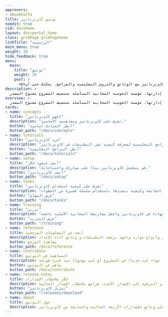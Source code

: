 ```yaml
---
approvers:
- mboukhalfa
title: توثيق كاوبرناتيز
noedit: true
cid: docsHome
layout: docsportal_home
class: gridPage gridPageHome
linkTitle: "الرئيسية"
main_menu: true
weight: 10
hide_feedback: true
menu:
  main:
    title: "توثيق"
    weight: 20
    post: >
      <p>تعرف على كيفية استخدام كاوبرناتيز مع الوثائق والدروس التعليمية والمراجع. يمكنك حتى أن <a href="/editdocs/" data-auto-burger-exclude data-proofer-ignore>تساعد في المساهمة في الوثائق</a>!</p>
description: >
  كاوبرناتيز هو محرك تنسيق حاويات مفتوح المصدر لنشر التطبيقات المعبأة في حاويات وتوسيع مواردها و تعدادها و إدارتها. مؤسسة الحوسبة السحابية المتأصلة تستضيف المشروع مفتوح المصدر.
overview: >
  كاوبرناتيز هو محرك تنسيق حاويات مفتوح المصدر لنشر التطبيقات المعبأة في حاويات وتوسيع مواردها و تعدادها و إدارتها. مؤسسة الحوسبة السحابية المتأصلة تستضيف المشروع مفتوح المصدر.(<a href="https://www.cncf.io/about">م ح س م</a>).
cards:
- name: concepts
  title: "إفهم كاوبرناتيز"
  description: "تعرف على كاوبرناتيز ومفاهيمه الأساسية."
  button: "أنظر المبادئ أساسية"
  button_path: "/docs/concepts"
- name: tutorials
  title: "جرب كاوبرناتيز"
  description: "تابع البرامج التعليمية لمعرفة كيفية نشر التطبيقات في كاوبرناتيز."
  button: "أنظر البرامج التعليمية"
  button_path: "/docs/tutorials"
- name: setup
  title: "أنصب عنقود ك8ز"
  description: "قم بتشغيل كاوبرناتيز بناءً على مواردك واحتياجاتك."
  button: "أنصب كاوبرناتيز"
  button_path: "/docs/setup"
- name: tasks
  title: "تعرف على كيفية استخدام كاوبرناتيز"
  description: "إبحث عن المهام الشائعة وكيفية تنفيذها باستخدام سلسلة قصيرة من الخطوات."
  button: "عرض المهام"
  button_path: "/docs/tasks"
- name: training
  title: "تدريب"
  description: "احصل على شهادة في كاوبرناتيز واجعل مشاريعك السحابية الأصلية ناجحة!"
  button: "عرض التدريب"
  button_path: "/training"
- name: reference
  title: ابحث عن المعلومات المرجعية
  description: تصفح المصطلحات وبناء جملة سطر الأوامر وأنواع موارد واجهة برمجة التطبيقات و وثائق أداة الإعداد.
  button: مشاهدة المرجع
  button_path: /docs/reference
- name: contribute
  title: المساهمة في التوثيق
  description: يمكن لأي شخص المساهمة ، سواء كنت جديدًا في المشروع أو كنت موجودًا منذ فترة طويلة.
  button: ساهم في التوثيق
  button_path: /docs/contribute
- name: release-notes
  title: ك8ز ملاحظات الإصدارات
  description: إذا كنت تقوم بتثبيت كاوبرناتيز أو الترقية إلى الإصدار الأحدث، فراجع ملاحظات الإصدار الحالية.
  button: "تنزيل كاوبرناتيز"
  button_path: "/releases/download"
- name: about
  title: حول التوثيق
  description: يحتوي موقع الويب هذا على وثائق للإصدارات الأربعة الحالية والسابقة من كاوبرناتيز.
---
```

